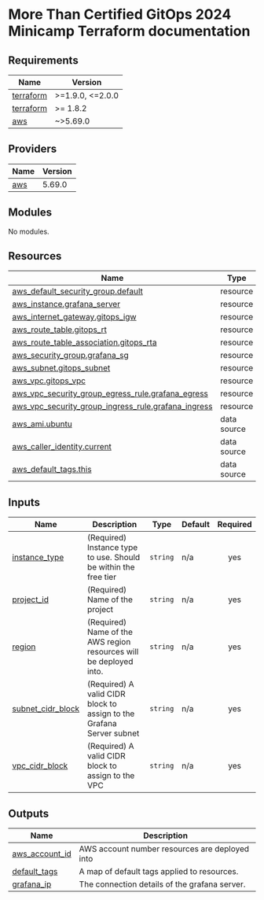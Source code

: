 # More Than Certified GitOps 2024 Minicamp Terraform documentation

<!-- BEGIN_TF_DOCS -->
## Requirements

| Name | Version |
|------|---------|
| <a name="requirement_terraform"></a> [terraform](#requirement\_terraform) | >=1.9.0, <=2.0.0 |
| <a name="requirement_terraform"></a> [terraform](#requirement\_terraform) | >= 1.8.2 |
| <a name="requirement_aws"></a> [aws](#requirement\_aws) | ~>5.69.0 |

## Providers

| Name | Version |
|------|---------|
| <a name="provider_aws"></a> [aws](#provider\_aws) | 5.69.0 |

## Modules

No modules.

## Resources

| Name | Type |
|------|------|
| [aws_default_security_group.default](https://registry.terraform.io/providers/hashicorp/aws/latest/docs/resources/default_security_group) | resource |
| [aws_instance.grafana_server](https://registry.terraform.io/providers/hashicorp/aws/latest/docs/resources/instance) | resource |
| [aws_internet_gateway.gitops_igw](https://registry.terraform.io/providers/hashicorp/aws/latest/docs/resources/internet_gateway) | resource |
| [aws_route_table.gitops_rt](https://registry.terraform.io/providers/hashicorp/aws/latest/docs/resources/route_table) | resource |
| [aws_route_table_association.gitops_rta](https://registry.terraform.io/providers/hashicorp/aws/latest/docs/resources/route_table_association) | resource |
| [aws_security_group.grafana_sg](https://registry.terraform.io/providers/hashicorp/aws/latest/docs/resources/security_group) | resource |
| [aws_subnet.gitops_subnet](https://registry.terraform.io/providers/hashicorp/aws/latest/docs/resources/subnet) | resource |
| [aws_vpc.gitops_vpc](https://registry.terraform.io/providers/hashicorp/aws/latest/docs/resources/vpc) | resource |
| [aws_vpc_security_group_egress_rule.grafana_egress](https://registry.terraform.io/providers/hashicorp/aws/latest/docs/resources/vpc_security_group_egress_rule) | resource |
| [aws_vpc_security_group_ingress_rule.grafana_ingress](https://registry.terraform.io/providers/hashicorp/aws/latest/docs/resources/vpc_security_group_ingress_rule) | resource |
| [aws_ami.ubuntu](https://registry.terraform.io/providers/hashicorp/aws/latest/docs/data-sources/ami) | data source |
| [aws_caller_identity.current](https://registry.terraform.io/providers/hashicorp/aws/latest/docs/data-sources/caller_identity) | data source |
| [aws_default_tags.this](https://registry.terraform.io/providers/hashicorp/aws/latest/docs/data-sources/default_tags) | data source |

## Inputs

| Name | Description | Type | Default | Required |
|------|-------------|------|---------|:--------:|
| <a name="input_instance_type"></a> [instance\_type](#input\_instance\_type) | (Required) Instance type to use. Should be within the free tier | `string` | n/a | yes |
| <a name="input_project_id"></a> [project\_id](#input\_project\_id) | (Required) Name of the project | `string` | n/a | yes |
| <a name="input_region"></a> [region](#input\_region) | (Required) Name of the AWS region resources will be deployed into. | `string` | n/a | yes |
| <a name="input_subnet_cidr_block"></a> [subnet\_cidr\_block](#input\_subnet\_cidr\_block) | (Required) A valid CIDR block to assign to the Grafana Server subnet | `string` | n/a | yes |
| <a name="input_vpc_cidr_block"></a> [vpc\_cidr\_block](#input\_vpc\_cidr\_block) | (Required) A valid CIDR block to assign to the VPC | `string` | n/a | yes |

## Outputs

| Name | Description |
|------|-------------|
| <a name="output_aws_account_id"></a> [aws\_account\_id](#output\_aws\_account\_id) | AWS account number resources are deployed into |
| <a name="output_default_tags"></a> [default\_tags](#output\_default\_tags) | A map of default tags applied to resources. |
| <a name="output_grafana_ip"></a> [grafana\_ip](#output\_grafana\_ip) | The connection details of the grafana server. |
<!-- END_TF_DOCS -->
